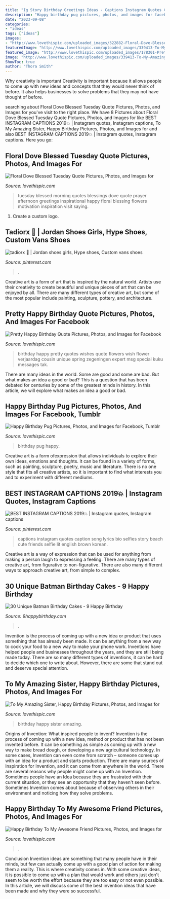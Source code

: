 ```yaml
---
title: "Ig Story Birthday Greetings Ideas - Captions Instagram Quotes Caption Song Lyrics Bio Selfies Story Beach Cute Friends Selfie Lit English Brown Korean"
description: "Happy birthday pug pictures, photos, and images for facebook, tumblr"
date: "2023-09-08"
categories:
- "ideas"
tags: ["ideas"]
images:
- "http://www.lovethispic.com/uploaded_images/322882-Floral-Dove-Blessed-Tuesday-Quote.jpg"
featuredImage: "http://www.lovethispic.com/uploaded_images/339413-To-My-Amazing-Sister-Happy-Birthday.jpg"
featured_image: "http://www.lovethispic.com/uploaded_images/178301-Pretty-Happy-Birthday-Quote.jpg"
image: "http://www.lovethispic.com/uploaded_images/339413-To-My-Amazing-Sister-Happy-Birthday.jpg"
ShowToc: true
author: "Thora Smith"
---
```



Why creativity is important
Creativity is important because it allows people to come up with new ideas and concepts that they would never think of before. It also helps businesses to solve problems that they may not have thought of before.

	

		
searching about Floral Dove Blessed Tuesday Quote Pictures, Photos, and Images for you've visit to the right place. We have 8 Pictures about Floral Dove Blessed Tuesday Quote Pictures, Photos, and Images for like BEST INSTAGRAM CAPTIONS 2019💥 | Instagram quotes, Instagram captions, To My Amazing Sister, Happy Birthday Pictures, Photos, and Images for and also BEST INSTAGRAM CAPTIONS 2019💥 | Instagram quotes, Instagram captions. Here you go:
		
    
## Floral Dove Blessed Tuesday Quote Pictures, Photos, And Images For

<img loading=lazy src="http://www.lovethispic.com/uploaded_images/322882-Floral-Dove-Blessed-Tuesday-Quote.jpg" onerror="this.onerror=null;this.src='https://tse2.mm.bing.net/th?id=OIP.4v-A34Jq6P75HvO_yFh7vAHaLH&amp;pid=15.1';" alt="Floral Dove Blessed Tuesday Quote Pictures, Photos, and Images for">

_Source: lovethispic.com_

>tuesday blessed morning quotes blessings dove quote prayer afternoon greetings inspirational happy floral blessing flowers motivation inspiration visit saying. 

	

1. Create a custom logo.

    
## Tadiorx 🦋 | Jordan Shoes Girls, Hype Shoes, Custom Vans Shoes

<img loading=lazy src="https://i.pinimg.com/736x/08/65/c0/0865c0d625651f6127b25c6d721e9cbf.jpg" onerror="this.onerror=null;this.src='https://tse4.mm.bing.net/th?id=OIP.DegYkkCc9byeChGtNdQkJwHaNL&amp;pid=15.1';" alt="tadiorx 🦋 | Jordan shoes girls, Hype shoes, Custom vans shoes">

_Source: pinterest.com_

>. 

	

Creative art is a form of art that is inspired by the natural world. Artists use their creativity to create beautiful and unique pieces of art that can be enjoyed by all. There are many different types of creative art, but some of the most popular include painting, sculpture, pottery, and architecture.

    
## Pretty Happy Birthday Quote Pictures, Photos, And Images For Facebook

<img loading=lazy src="http://www.lovethispic.com/uploaded_images/178301-Pretty-Happy-Birthday-Quote.jpg" onerror="this.onerror=null;this.src='https://tse2.mm.bing.net/th?id=OIP.QzKH7eUxNl6aUfiA0zC7JwHaLF&amp;pid=15.1';" alt="Pretty Happy Birthday Quote Pictures, Photos, and Images for Facebook">

_Source: lovethispic.com_

>birthday happy pretty quotes wishes quote flowers wish flower verjaardag cousin unique spring zegeningen expert msg special kuku messages tak. 

	

There are many ideas in the world. Some are good and some are bad. But what makes an idea a good or bad? This is a question that has been debated for centuries by some of the greatest minds in history. In this article, we will explore what makes an idea a good or bad.

    
## Happy Birthday Pug Pictures, Photos, And Images For Facebook, Tumblr

<img loading=lazy src="http://www.lovethispic.com/uploaded_images/336653-Happy-Birthday-Pug.jpg" onerror="this.onerror=null;this.src='https://tse1.mm.bing.net/th?id=OIP.kHM9hOrtXnKrTOC-1tgldwAAAA&amp;pid=15.1';" alt="Happy Birthday Pug Pictures, Photos, and Images for Facebook, Tumblr">

_Source: lovethispic.com_

>birthday pug happy. 

	

Creative art is a form ofexpression that allows individuals to explore their own ideas, emotions and thoughts. It can be found in a variety of forms, such as painting, sculpture, poetry, music and literature. There is no one style that fits all creative artists, so it is important to find what interests you and to experiment with different mediums.

    
## BEST INSTAGRAM CAPTIONS 2019💥 | Instagram Quotes, Instagram Captions

<img loading=lazy src="https://i.pinimg.com/736x/b9/cf/e1/b9cfe1d0c905792313932a9cc0d3e4f8.jpg" onerror="this.onerror=null;this.src='https://tse2.mm.bing.net/th?id=OIP.PSWIbyCNwM-48Z1yxY_v0AHaNK&amp;pid=15.1';" alt="BEST INSTAGRAM CAPTIONS 2019💥 | Instagram quotes, Instagram captions">

_Source: pinterest.com_

>captions instagram quotes caption song lyrics bio selfies story beach cute friends selfie lit english brown korean. 

	

Creative art is a way of expression that can be used for anything from making a person laugh to expressing a feeling. There are many types of creative art, from figurative to non-figurative. There are also many different ways to approach creative art, from simple to complex.

    
## 30 Unique Batman Birthday Cakes - 9 Happy Birthday

<img loading=lazy src="https://www.9happybirthday.com/wp-content/uploads/2017/08/nice-batman-cakes-640x426.jpg" onerror="this.onerror=null;this.src='https://tse2.mm.bing.net/th?id=OIP.EIADeMIZxY3RnI-bKtWSDAHaE7&amp;pid=15.1';" alt="30 Unique Batman Birthday Cakes - 9 Happy Birthday">

_Source: 9happybirthday.com_

>. 

	

Invention is the process of coming up with a new idea or product that uses something that has already been made. It can be anything from a new way to cook your food to a new way to make your phone work. Inventions have helped people and businesses throughout the years, and they are still being made today. There are so many different types of inventions, it can be hard to decide which one to write about. However, there are some that stand out and deserve special attention.

    
## To My Amazing Sister, Happy Birthday Pictures, Photos, And Images For

<img loading=lazy src="http://www.lovethispic.com/uploaded_images/339413-To-My-Amazing-Sister-Happy-Birthday.jpg" onerror="this.onerror=null;this.src='https://tse4.mm.bing.net/th?id=OIP.zrPoN0nri0OyqQizpYF9uwAAAA&amp;pid=15.1';" alt="To My Amazing Sister, Happy Birthday Pictures, Photos, and Images for">

_Source: lovethispic.com_

>birthday happy sister amazing. 

	

Origins of Invention: What inspired people to invent?
Invention is the process of coming up with a new idea, method or product that has not been invented before. It can be something as simple as coming up with a new way to make bread dough, or developing a new agricultural technology. In some cases, Invention can even come from scratch – someone comes up with an idea for a product and starts production. There are many sources of Inspiration for Invention, and it can come from anywhere in the world.
There are several reasons why people might come up with an Invention. Sometimes people have an Idea because they are frustrated with their current situation, or they see an opportunity that they haven't seen before. Sometimes Invention comes about because of observing others in their environment and noticing how they solve problems.

    
## Happy Birthday To My Awesome Friend Pictures, Photos, And Images For

<img loading=lazy src="https://cache.lovethispic.com/uploaded_images/361329-Happy-Birthday-To-My-Awesome-Friend.jpg" onerror="this.onerror=null;this.src='https://tse1.mm.bing.net/th?id=OIP.QfbL3HUdg2_PF2Q8tLdl1wAAAA&amp;pid=15.1';" alt="Happy Birthday To My Awesome Friend Pictures, Photos, and Images for">

_Source: lovethispic.com_

>. 

	

Conclusion
Invention ideas are something that many people have in their minds, but few can actually come up with a good plan of action for making them a reality. This is where creativity comes in. With some creative ideas, it is possible to come up with a plan that would work and others just don't seem to be worth the effort because they are too easy or not even possible. In this article, we will discuss some of the best invention ideas that have been made and why they were so successful.

